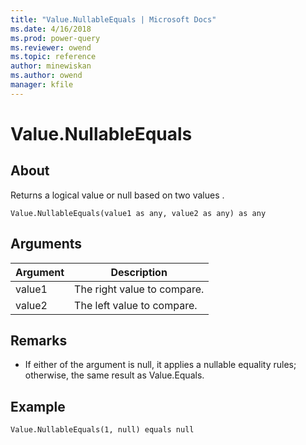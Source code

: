 ```yaml
---
title: "Value.NullableEquals | Microsoft Docs"
ms.date: 4/16/2018
ms.prod: power-query
ms.reviewer: owend
ms.topic: reference
author: minewiskan
ms.author: owend
manager: kfile
---
```

# Value.NullableEquals

  
## About  
Returns a logical value or null based on two values .  
  
```  
Value.NullableEquals(value1 as any, value2 as any) as any  
```  
  
## Arguments  
  
|Argument|Description|  
|------------|---------------|  
|value1|The right value to compare.|  
|value2|The left value to compare.|  
  
## <a name="__toc360789738"></a>Remarks  
  
-   If either of the argument is null, it applies a nullable equality rules; otherwise, the same result as Value.Equals.  
  
## Example  
  
```  
Value.NullableEquals(1, null) equals null  
```  

